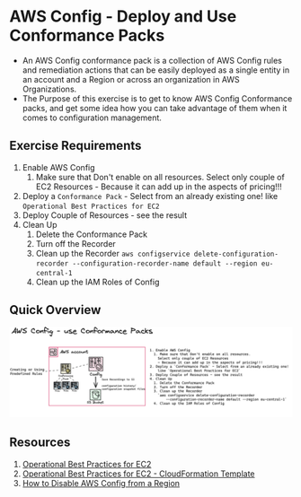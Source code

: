 # AWS Config  - Deploy and Use Conformance Packs
- An AWS Config conformance pack is a collection of AWS Config rules and remediation actions that can be easily deployed as a single entity in an account and a Region or across an organization in AWS Organizations.
- The Purpose of this exercise is to get to know AWS Config Conformance packs, and get some idea how you can take advantage of them when it comes to configuration management.

## Exercise Requirements
1. Enable AWS Config
    1. Make sure that Don't enable on all resources. Select only couple of EC2 Resources - Because it can add up in the aspects of pricing!!!
1. Deploy a `Conformance Pack` - Select from an already existing one! like `Operational Best Practices for EC2`
1. Deploy Couple of Resources - see the result
1. Clean Up
    1. Delete the Conformance Pack
    1. Turn off the Recorder
    1. Clean up the Recorder `aws configservice delete-configuration-recorder --configuration-recorder-name default --region eu-central-1`
    1. Clean up the IAM Roles of Config

## Quick Overview
![AWS Config use Conformance Packs](./config-use-conformance-packs-01.png)


## Resources
1. [Operational Best Practices for EC2](https://docs.aws.amazon.com/config/latest/developerguide/operational-best-practices-for-EC2.html)
1. [Operational Best Practices for EC2 - CloudFormation Template](https://github.com/awslabs/aws-config-rules/blob/master/aws-config-conformance-packs/Operational-Best-Practices-for-EC2.yaml)
1. [How to Disable AWS Config from a Region](https://repost.aws/questions/QUbzk1cn5jTr6vSc3FyGBkPw/help-how-do-you-turn-off-aws-config)